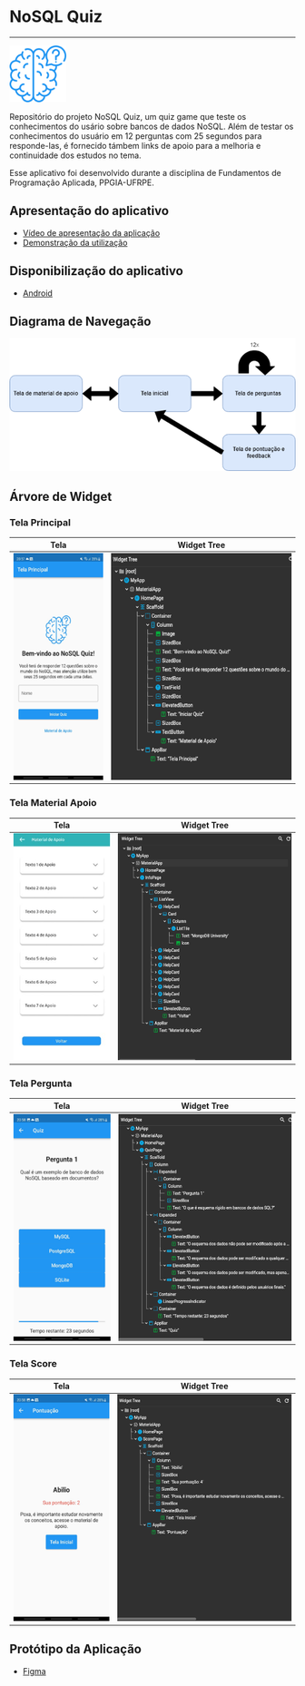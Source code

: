 # NoSQL Quiz

----

<img src="assets/logo.png" width="100" height="100" />



Repositório do projeto NoSQL Quiz, um quiz game que teste os conhecimentos do usário sobre bancos de dados NoSQL. 
Além de testar os conhecimentos do usuário em 12 perguntas com 25 segundos para responde-las, é fornecido támbem links de 
apoio para a melhoria e continuidade dos estudos no tema.

Esse aplicativo foi desenvolvido durante a disciplina de Fundamentos de Programação Aplicada, PPGIA-UFRPE.



## Apresentação do aplicativo

- [Vídeo de apresentação da aplicação](https://docs.flutter.dev/get-started/codelab)
- [Demonstração da utilização](https://docs.flutter.dev/cookbook)

## Disponibilização do aplicativo

- [Android]([https://docs.flutter.dev/cookbook](https://play.google.com/store/apps/details?id=br.fpa_ufrpe.NoSQL_Quiz))

## Diagrama de Navegação 

<img src="re/fluxograma_principal.png" />

## Árvore de Widget

<h3>Tela Principal</h3>

|                          Tela                          |                     Widget Tree                  |
|:------------------------------------------------------:|:------------------------------------------------:|
| <img src="re/tela_principal.jpeg" height="400px" /> | <img src="re/tela_principal.PNG" height="400px" />|

<h3>Tela Material Apoio</h3>

|                          Tela                          |                     Widget Tree                  |
|:------------------------------------------------------:|:------------------------------------------------:|
| <img src="re/tela_material_apoio.jpeg" height="400px" /> | <img src="re/info_page.PNG" height="400px" />|

<h3>Tela Pergunta</h3>

|                          Tela                          |                     Widget Tree                  |
|:------------------------------------------------------:|:------------------------------------------------:|
| <img src="re/tela_pergunta.jpeg" height="400px" /> | <img src="re/quiz_page.PNG" height="400px" />|

<h3>Tela Score</h3>

|                          Tela                          |                     Widget Tree                  |
|:------------------------------------------------------:|:------------------------------------------------:|
| <img src="re/tela_score.jpeg" height="400px" /> | <img src="re/score_page.PNG" height="400px" />|

## Protótipo da Aplicação

- [Figma](https://www.figma.com/file/XaBg7WL8V7OvNwARrYgiU2/NoSQL-Quiz?type=design&node-id=0%3A1&mode=design&t=8shjS1L0hd6CDjt7-1)
